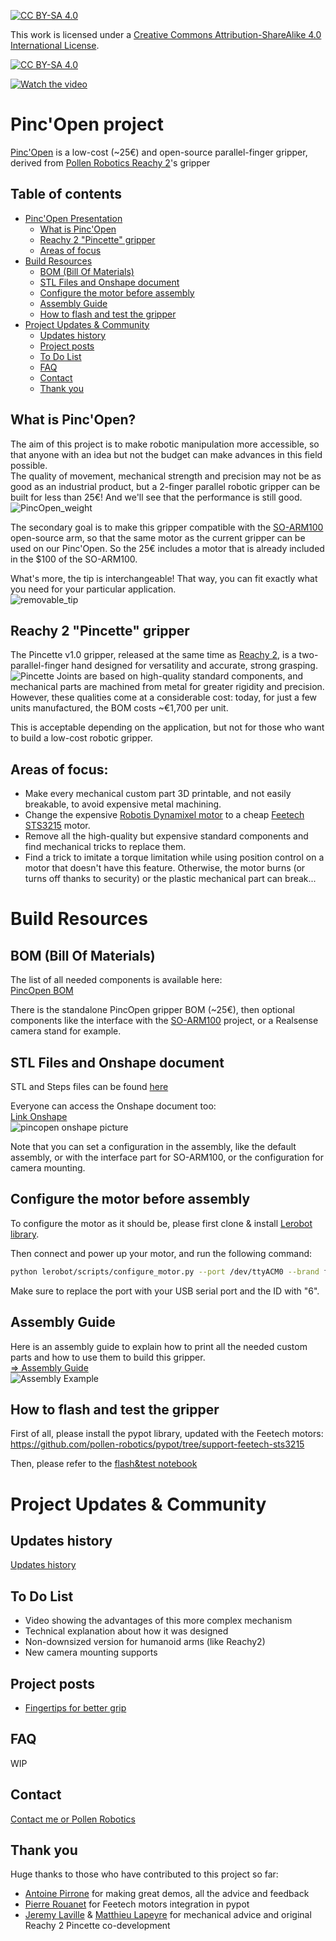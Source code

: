 [![CC BY-SA 4.0][cc-by-sa-shield]][cc-by-sa]

This work is licensed under a
[Creative Commons Attribution-ShareAlike 4.0 International License][cc-by-sa].

[![CC BY-SA 4.0][cc-by-sa-image]][cc-by-sa]

[cc-by-sa]: http://creativecommons.org/licenses/by-sa/4.0/
[cc-by-sa-image]: https://licensebuttons.net/l/by-sa/4.0/88x31.png
[cc-by-sa-shield]: https://img.shields.io/badge/License-CC%20BY--SA%204.0-lightgrey.svg

[![Watch the video](https://img.youtube.com/vi/5o2Au9_xjNQ/maxresdefault.jpg)](https://www.youtube.com/shorts/5o2Au9_xjNQ)

# Pinc'Open project
[Pinc'Open](https://github.com/pollen-robotics/PincOpen/tree/main) is a low-cost (~25€) and open-source parallel-finger gripper, derived from [Pollen Robotics Reachy 2](https://www.pollen-robotics.com/reachy/)'s gripper

## Table of contents

- [Pinc'Open Presentation](#pincopen-project)
    - [What is Pinc'Open](#what-is-pincopen)
    - [Reachy 2 "Pincette" gripper](#reachy-2-pincette-gripper)
    - [Areas of focus](#areas-of-focus)
- [Build Resources](#build-resources)
    - [BOM (Bill Of Materials)](#bom-bill-of-materials)
    - [STL Files and Onshape document](#stl-files-and-onshape-document)
    - [Configure the motor before assembly](#configure-the-motor-before-assembly)
    - [Assembly Guide](#assembly-guide)
    - [How to flash and test the gripper](#how-to-flash-and-test-the-gripper)
- [Project Updates & Community](#project-updates--community)
    - [Updates history](#updates-history)
    - [Project posts](#project-posts)
    - [To Do List](#to-do-list)
    - [FAQ](#faq)
    - [Contact](#contact)
    - [Thank you](#thank-you)

## What is Pinc'Open?
The aim of this project is to make robotic manipulation more accessible, so that anyone with an idea but not the budget can make advances in this field possible.  
The quality of movement, mechanical strength and precision may not be as good as an industrial product, but a 2-finger parallel robotic gripper can be built for less than 25€! And we'll see that the performance is still good.  
![PincOpen_weight](/assets/images/pincopen_weight.jpg)

The secondary goal is to make this gripper compatible with the [SO-ARM100](https://github.com/TheRobotStudio/SO-ARM100) open-source arm, so that the same motor as the current gripper can be used on our Pinc'Open. So the 25€ includes a motor that is already included in the $100 of the SO-ARM100.

What's more, the tip is interchangeable! That way, you can fit exactly what you need for your particular application.  
![removable_tip](/assets/images/removable_tip.png)

## Reachy 2 "Pincette" gripper
The Pincette v1.0 gripper, released at the same time as [Reachy 2](https://www.pollen-robotics.com/reachy/), is a two-parallel-finger hand designed for versatility and accurate, strong grasping.  
![Pincette](/assets/images/Pincette.png)
Joints are based on high-quality standard components, and mechanical parts are machined from metal for greater rigidity and precision.  
However, these qualities come at a considerable cost: today, for just a few units manufactured, the BOM costs ~€1,700 per unit.  

This is acceptable depending on the application, but not for those who want to build a low-cost robotic gripper.

## Areas of focus:
- Make every mechanical custom part 3D printable, and not easily breakable, to avoid expensive metal machining.
- Change the expensive [Robotis Dynamixel motor](https://emanual.robotis.com/docs/en/dxl/x/xm430-w210/) to a cheap [Feetech STS3215](https://www.feetechrc.com/525603.html) motor.
- Remove all the high-quality but expensive standard components and find mechanical tricks to replace them.
- Find a trick to imitate a torque limitation while using position control on a motor that doesn't have this feature. Otherwise, the motor burns (or turns off thanks to security) or the plastic mechanical part can break...


# Build Resources
## BOM (Bill Of Materials)
The list of all needed components is available here:  
[PincOpen BOM](https://docs.google.com/spreadsheets/d/1iEKxfsqo3RnKw0QtdLJ2hEtYNDy2LInxrnCFLAhpxHk/edit?usp=sharing)  

There is the standalone PincOpen gripper BOM (~25€), then optional components like the interface with the [SO-ARM100](https://github.com/TheRobotStudio/SO-ARM100) project, or a Realsense camera stand for example.

## STL Files and Onshape document
STL and Steps files can be found [here](https://github.com/pollen-robotics/PincOpen/tree/main/cad)  

Everyone can access the Onshape document too:   
[Link Onshape](https://cad.onshape.com/documents/96518c699fd03eea508b06d3/w/d5f95a6266b027d84ae48634/e/e41e675b82a4f671f01336e0)  
![pincopen onshape picture](/assets/images/pincopen_onshape.png)  

Note that you can set a configuration in the assembly, like the default assembly, or with the interface part for SO-ARM100, or the configuration for camera mounting.

## Configure the motor before assembly
To configure the motor as it should be, please first clone & install [Lerobot library](https://github.com/huggingface/lerobot/tree/main).

Then connect and power up your motor, and run the following command: 

```bash
python lerobot/scripts/configure_motor.py --port /dev/ttyACM0 --brand feetech --model sts3215 --baudrate 1000000 --ID <ID>
```

Make sure to replace the port with your USB serial port and the ID with "6".

## Assembly Guide
Here is an assembly guide to explain how to print all the needed custom parts and how to use them to build this gripper.  
[=> Assembly Guide](/docs/PincOpen_Assembly_Instructions.pdf)  
![Assembly Example](/assets/images/assembly_example.png)  

## How to flash and test the gripper
First of all, please install the pypot library, updated with the Feetech motors:  
https://github.com/pollen-robotics/pypot/tree/support-feetech-sts3215  

Then, please refer to the [flash&test notebook](https://github.com/pollen-robotics/PincOpen/tree/main/flash_and_tests)


# Project Updates & Community
## Updates history
[Updates history](/docs/changelog.md)  

## To Do List
- Video showing the advantages of this more complex mechanism
- Technical explanation about how it was designed
- Non-downsized version for humanoid arms (like Reachy2)
- New camera mounting supports

## Project posts
- [Fingertips for better grip](/docs/grip_tip.md)

## FAQ
WIP

## Contact
[Contact me or Pollen Robotics](/docs/contact.md)

## Thank you
Huge thanks to those who have contributed to this project so far:
- [Antoine Pirrone](https://github.com/apirrone) for making great demos, all the advice and feedback
- [Pierre Rouanet](https://github.com/pierre-rouanet) for Feetech motors integration in pypot  
- [Jeremy Laville](https://www.linkedin.com/in/jeremy-laville-1038b176/) & [Matthieu Lapeyre](https://www.linkedin.com/in/matthieulapeyre/) for mechanical advice and original Reachy 2 Pincette co-development


